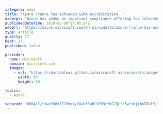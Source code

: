 ```yaml
---
category: news
title: "Azure France has achieved GSMA accreditation  "
excerpt: "Azure has added an important compliance offering for telecommunications in France, the Global System for Mobile Communications Association (GSMA) Security Accreditation Scheme for Subscription Management (SAS-SM).  "
publishedDateTime: 2020-08-06T17:45:57Z
webUrl: "https://azure.microsoft.com/en-us/updates/azure-france-has-achieved-gsma-accreditation/"
type: article
quality: 17
heat: 17
published: false

provider:
  name: Microsoft
  domain: microsoft.com
  images:
    - url: "https://smartableai.github.io/microsoft-azure/assets/images/organizations/microsoft.com-50x50.jpg"
      width: 50
      height: 50

topics:
  - Azure

secured: "ORB4/I/tYwuP86d1ICDmotyJXwV33uRlVFW3rY6GZQLtl3w+rbjjboTOVfRily1eIxdZs+fjSh9FumZkGUGHZ3NCR8cDqH/SbuJ/9zN7p4LihIQ2xwYN0dS8dlrj8Sj2MgyOgVHBU32X9RNnLovavkJ+KxEk4SoPDm14ubLiFhWFyO6xuz5c8yK4aq3i3gGWSbIEqCRDISBPU69F3I5KT7lW+ANw7IaMveJz+JdOXyUyDgZgELdUwMyzUUsgbT29AtzP5OpLMdkAoHYjJ/RBlxxI+sZ6+pY7cR5DymcOspE/PQ6PORTagHtFCWrMXFLS3sEV65HGVqt+P2l7ibIF+A==;13/jqeFK2+6z2o9J9rQCcQ=="
---
```



